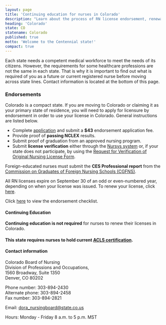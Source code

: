 ```yaml
---
layout: page
title: 'Continuing education for nurses in Colorado'
description: "Learn about the process of RN license endorsement, renewal, and continuing education in Colorado."
heading: 'Colorado'
state: CO
statename: Colorado
published: true
motto: 'Welcome to the Centennial state!'
compact: true
---
```


Each state needs a competent medical workforce to meet the needs of its citizens. However, the requirements for some healthcare professions are not the same in each state. That is why it is important to find out what is required of you as a future or current registered nurse before moving across state lines. Contact information is located at the bottom of this page.

### Endorsements

Colorado is a compact state. If you are moving to Colorado or claiming it as your primary state of residence, you will need to apply for licensure by endorsement in order to use your license in Colorado. General instructions are listed below.

- Complete [application](https://apps2.colorado.gov/DORA/licensing/Default.aspx) and submit a **$43** endorsement application fee.
- Provide proof of **passing NCLEX** results.
- Submit proof of graduation from an approved nursing program.
- Submit **license verification** either through the [Nursys system](https://www.nursys.com/) or, if your state does not participate, by using the [Request for Verification of Original Nursing License Form](https://drive.google.com/file/d/1tcCIkZ0X_F4ydi4xhF-0siKl8dCgSDAF/view).

Foreign-educated nurses must submit the **CES Professional report** from the [Commission on Graduates of Foreign Nursing Schools (CGFNS)](https://www.cgfns.org/).

All RN licenses expire on September 30 of an odd or even-numbered year, depending on when your license was issued. To renew your license, click [here](https://apps2.colorado.gov/DORA/licensing/Default.aspx).

Click [here](https://drive.google.com/file/d/0BzKoVwvexVATTEVXYV9jeTBHcDg/view) to view the endorsement checklist.

#### Continuing Education

**Continuing education is not required** for nurses to renew their licenses in Colorado.

#### This state requires nurses to hold current [ACLS certification](https://www.acls.net/colorado-acls-pals-bls).

#### Contact information

Colorado Board of Nursing  
Division of Professions and Occupations,  
1560 Broadway, Suite 1350  
Denver, CO 80202

Phone number: 303-894-2430  
Alternate phone: 303-894-2458  
Fax number: 303-894-2821

Email: dora_nursingboard@state.co.us

Hours: Monday - Friday 8 a.m. to 5 p.m. MST